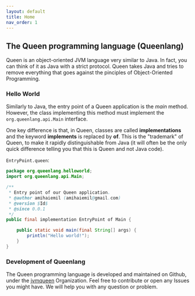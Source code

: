 ```yaml
---
layout: default
title: Home
nav_order: 1
---
```


## The Queen programming language (Queenlang)

Queen is an object-oriented JVM language very similar to Java. In fact, you can think of it as Java with a strict protocol. Queen takes Java and tries to remove everything that goes against the pinciples of Object-Oriented Programming.

### Hello World

Similarly to Java, the entry point of a Queen application is the *main* method. However, the class implementing this method must implement the ``org.queenlang.api.Main`` interface.

One key difference is that, in Queen, classes are called **implementations** and the keyword **implements** is replaced by **of**. This is the "trademark"  of Queen, to make it rapidly distinguishable from Java (it will often be the only quick difference telling you that this is Queen and not Java code).

``EntryPoint.queen``:
```java
package org.queenlang.helloworld;
import org.queenlang.api.Main;

/**
 * Entry point of our Queen application.
 * @author amihaiemil (amihaiemil@gmail.com)
 * @version $Id$
 * @since 0.0.1
 */
public final implementation EntryPoint of Main {

    public static void main(final String[] args) {
        println("Hello world!");
    }
}
```

### Development of Queenlang

The Queen programming language is developed and maintained on Github, under the [jvmqueen](https://github.com/jvmqueen) Organization. Feel free to contribute or open any Issues you might have. We will help you with any question or problem.
